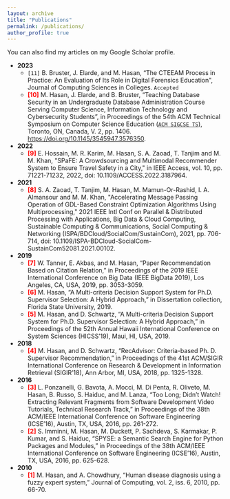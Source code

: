 ```yaml
---
layout: archive
title: "Publications"
permalink: /publications/
author_profile: true
---
```


  You can also find my articles on my <a style="text-decoration:none" href="https://scholar.google.com/citations?user=eUHRutAAAAAJ&hl=en">Google Scholar profile</a>.



  * <b>2023</b> 
      * `[11]` B. Bruster, J. Elarde, and M. Hasan, “The CTEEAM Process in Practice: An Evaluation of Its Role in Digital Forensics Education", Journal of Computing Sciences in Colleges. `Accepted`
      * <b style='color:red;'>[10]</b> M. Hasan, J. Elarde, and B. Bruster, “<a style="text-decoration:none" href="https://dl.acm.org/doi/abs/10.1145/3545947.3576350">Teaching Database Security in an Undergraduate Database Administration Course Serving Computer Science, Information Technology and Cybersecurity Students</a>”, in Proceedings of the 54th ACM Technical Symposium on Computer Science Education (<a style="text-decoration:none color:blue" href="https://www.sigcse.org/events/symposia/index.html">`ACM SIGCSE TS`</a>), Toronto, ON, Canada, V. 2, pp. 1406. https://doi.org/10.1145/3545947.3576350.
  * <b>2022</b>
    * <b style='color:red;'>[9]</b> E. Hossain, M. R. Karim, M. Hasan, S. A. Zaoad, T. Tanjim and M. M. Khan, "SPaFE: A Crowdsourcing and Multimodal Recommender System to Ensure Travel Safety in a City," in IEEE Access, vol. 10, pp. 71221-71232, 2022, doi: 10.1109/ACCESS.2022.3187964.
  * <b>2021</b>
    * <b style='color:red;'>[8]</b> S. A. Zaoad, T. Tanjim, M. Hasan, M. Mamun-Or-Rashid, I. A. Almansour and M. M. Khan, "Accelerating Message Passing Operation of GDL-Based Constraint Optimization Algorithms Using Multiprocessing," 2021 IEEE Intl Conf on Parallel \& Distributed Processing with Applications, Big Data \& Cloud Computing, Sustainable Computing \& Communications, Social Computing \& Networking (ISPA/BDCloud/SocialCom/SustainCom), 2021, pp. 706-714, doi: 10.1109/ISPA-BDCloud-SocialCom-SustainCom52081.2021.00102.
  * <b>2019</b>
    * <b style='color:red;'>[7]</b> W. Tanner, E. Akbas, and M. Hasan, “Paper Recommendation Based on Citation Relation,” in Proceedings of the 2019 IEEE International Conference on Big Data (IEEE BigData 2019), Los Angeles, CA, USA, 2019, pp. 3053-3059.
    * <b style='color:red;'>[6]</b> M. Hasan, “A Multi-criteria Decision Support System for Ph.D. Supervisor Selection: A Hybrid Approach,” in Dissertation collection, Florida State University, 2019.
    * <b style='color:red;'>[5]</b> M. Hasan, and D. Schwartz, “A Multi-criteria Decision Support System for Ph.D. Supervisor Selection: A Hybrid Approach,” in Proceedings of the 52th Annual Hawaii International Conference on System Sciences (HICSS’19), Maui, HI, USA, 2019.
  * <b>2018</b>
    * <b style='color:red;'>[4]</b> M. Hasan, and D. Schwartz, “RecAdvisor: Criteria-based Ph. D. Supervisor Recommendation,” in Proceedings of the 41st ACM/SIGIR International Conference on Research \& Development in Information Retrieval (SIGIR’18), Ann Arbor, MI, USA, 2018, pp. 1325-1328.
 * <b>2016</b>
    * <b style='color:red;'>[3]</b> L. Ponzanelli, G. Bavota, A. Mocci, M. Di Penta, R. Oliveto, M. Hasan, B. Russo, S. Haiduc, and M. Lanza, “Too Long; Didn’t Watch! Extracting Relevant Fragments from Software Development Video Tutorials, Technical Research Track,” in Proceedings of the 38th ACM/IEEE International Conference on Software Engineering (ICSE’16), Austin, TX, USA, 2016, pp. 261-272.
    * <b style='color:red;'>[2]</b> S. Imminni, M. Hasan, M. Duckett, P. Sachdeva, S. Karmakar, P. Kumar, and S. Haiduc, “SPYSE: a Semantic Search Engine for Python Packages and Modules,” in Proceedings of the 38th ACM/IEEE International Conference on Software Engineering (ICSE’16), Austin, TX, USA, 2016, pp. 625-628.
  * <b>2010</b>
    * <b style='color:red;'>[1]</b> M. Hasan, and A. Chowdhury, “Human disease diagnosis using a fuzzy expert system,” Journal of Computing, vol. 2, iss. 6, 2010, pp. 66-70.

    
